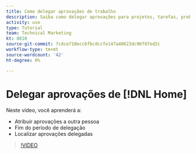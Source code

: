 ```yaml
---
title: Como delegar aprovações de trabalho
description: Saiba como delegar aprovações para projetos, tarefas, problemas e cartões de ponto a outro usuário.
activity: use
type: Tutorial
team: Technical Marketing
kt: 8810
source-git-commit: 7cdce710ecc6fbcdccfe147a40623dc96f07ed2c
workflow-type: tm+mt
source-wordcount: '42'
ht-degree: 0%

---
```


# Delegar aprovações de [!DNL Home]

Neste vídeo, você aprenderá a:

* Atribuir aprovações a outra pessoa
* Fim do período de delegação
* Localizar aprovações delegadas

>[!VIDEO](https://video.tv.adobe.com/v/336094/?quality=12)

<!---
learn more URLS
Delegate approval request
--->
